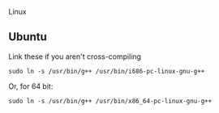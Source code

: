 Linux
#####

Ubuntu
------

Link these if you aren't cross-compiling

    sudo ln -s /usr/bin/g++ /usr/bin/i686-pc-linux-gnu-g++

Or, for 64 bit:

    sudo ln -s /usr/bin/g++ /usr/bin/x86_64-pc-linux-gnu-g++
